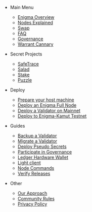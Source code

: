 
- Main Menu

  - [Enigma Overview](enigma-quickstart.md "What is Enigma?")
  - [Nodes Explained](nodes-quickstart.md "What are Secret Nodes?")
  - [Swap](swap.md "When swap?")
  <!-- - [The Genesis Games](genesisgames-overview.md "Genesis Games Overview") -->
  <!-- - [Testnet Info](testnet.md "Enigma Testnet Information") -->
  <!-- - [Rewards Overview](rewards-overview.md "Rewards Overview") -->
  <!-- - [Utility](utility-overview.md "Utility Overview") -->
  - [FAQ](faq.md "FAQ")
  - [Governance](https://explorer.mainnet.enigma.co/proposals "Proposals on the Enigma Blockhain Mainnet")
  - [Warrant Cannary](secret-warrant-canary.md "Warrant Canary")

- Secret Projects
  - [SafeTrace](https://github.com/enigmampc/safetrace)
  - [Salad](https://github.com/enigmampc/salad)
  - [Stake](stake.md)
  - [Puzzle](https://github.com/secretnodes/puzzle)
  <!-- - [Secret Testnet](https://secrettestnet.org) Placeholder for launch of Secret Testnet. -->

- Deploy

  - [Prepare your host machine](tutorials/prepare-your-host-machine.md "Prepare your host machine")
  - [Deploy an Enigma Full Node](tutorials/deploy-enigma-fullnode.md "Deploy an Enigma Full Node")
  - [Deploy a Validator on Mainnet](tutorials/deploy-validator.md "Deploy a Secret Node on Mainnet")
  - [Deploy to Enigma-Kamut Testnet](tutorials/kamut-testnet.md "How to join Kamut Testnet")

- Guides
  <!-- - [Contributing Guidelines](tutorials/contributing.md) -->
  - [Backup a Validator](tutorials/backup-a-validator.md)
  - [Migrate a Validator](tutorials/migrate-a-validator.md)
  - [Deploy Pseudo Secrets](tutorials/deploy-pseudo-secrets.md)
  - [Participate in Governance](tutorials/governance.md "How to participate in on-chain governance.")
  - [Ledger Hardware Wallet](tutorials/ledger-nano-s.md "Ledger Hardware Wallet Support")
  - [Light client](tutorials/light-client-mainnet.md "Light client setup.")
  <!--  - [Deploy a Secret Node on Vultr](tutorials/prep-sn-vultr.md "Deploy a Secret Node on Vultr") -->
  <!-- - [Tips & Troubleshooting](tutorials/sn-tips-troubleshooting.md "Deploy a Secret Node on your NUC") -->
  - [Node Commands](tutorials/node-commands.md "Commands to run on your Enigma Blockchain Node.")
  - [Verify Releases](tutorials/verify-releases.md "Verify new releases.")

- Other
  - [Our Approach](our-approach.md)
  - [Community Rules](rules.md)
  - [Privacy Policy](privacy-policy.md)
